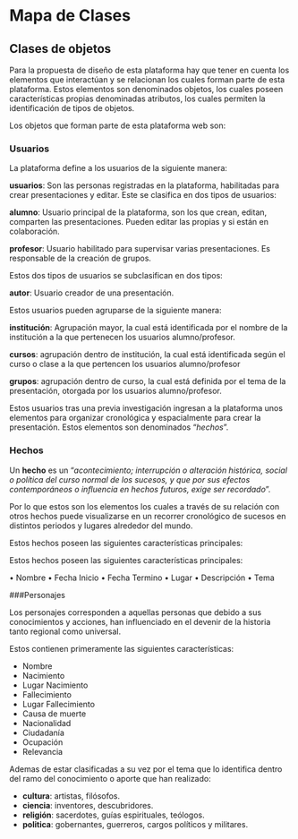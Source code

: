# Mapa de Clases


## Clases de objetos



Para la propuesta de diseño de esta plataforma hay que tener en cuenta los elementos que interactúan y se relacionan los cuales forman parte de esta plataforma. Estos elementos son denominados objetos, los cuales poseen características propias denominadas atributos, los cuales permiten la identificación de tipos de objetos.

Los objetos que forman parte de esta plataforma web son:


### Usuarios



La plataforma define a los usuarios de la siguiente manera:

**usuarios**: Son las personas registradas en la plataforma, habilitadas para crear presentaciones y editar. Este se clasifica en dos tipos de usuarios:

**alumno**: Usuario principal de la plataforma, son los que crean, editan, comparten las presentaciones. Pueden editar las propias y si están en colaboración.

**profesor**: Usuario habilitado para supervisar varias presentaciones. Es responsable de la creación de grupos.

Estos dos tipos de usuarios se subclasifican en dos tipos:

**autor**: Usuario creador de una presentación.

Estos usuarios pueden agruparse de la siguiente manera:

**institución**: Agrupación mayor, la cual está identificada por el nombre de la institución a la que pertenecen los usuarios alumno/profesor.

**cursos**: agrupación dentro de institución, la cual está identificada según el curso o clase a la que pertencen los usuarios alumno/profesor

**grupos**: agrupación dentro de curso, la cual está definida por el tema de la presentación, otorgada por los usuarios alumno/profesor.

Estos usuarios tras una previa investigación ingresan a la plataforma unos elementos para organizar cronológica y espacialmente para crear la presentación. Estos elementos son denominados “*hechos*”.


### Hechos



Un **hecho** es un “*acontecimiento; interrupción o alteración histórica, social o política del curso normal de los sucesos, y que por sus efectos contemporáneos o influencia en hechos futuros, exige ser recordado*”.

Por lo que estos son los elementos los cuales a través de su relación con otros hechos puede visualizarse en un recorrer cronológico de sucesos en distintos periodos y lugares alrededor del mundo.

Estos hechos poseen las siguientes características principales:

Estos hechos poseen las siguientes características principales:

• Nombre
• Fecha Inicio
• Fecha Termino • Lugar
• Descripción
• Tema

###Personajes

Los personajes corresponden a aquellas personas que debido a sus conocimientos y acciones, han influenciado en el devenir de la historia tanto regional como universal.

Estos contienen primeramente las siguientes características:

* Nombre
* Nacimiento
* Lugar Nacimiento
* Fallecimiento
* Lugar Fallecimiento
* Causa de muerte
* Nacionalidad
* Ciudadanía
* Ocupación
* Relevancia

Ademas de estar clasificadas a su vez por el tema que lo identifica dentro del ramo del conocimiento o aporte que han realizado:

* **cultura**: artistas, filósofos.
* **ciencia**: inventores, descubridores.
* **religión**: sacerdotes, guías espirituales, teólogos.
* **politica**: gobernantes, guerreros, cargos políticos y  militares.

